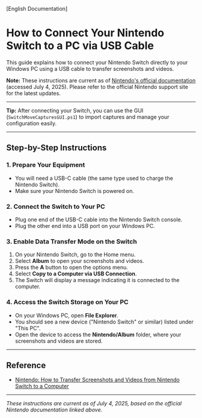 [English Documentation]

# How to Connect Your Nintendo Switch to a PC via USB Cable

This guide explains how to connect your Nintendo Switch directly to your Windows PC using a USB cable to transfer screenshots and videos.

**Note:** These instructions are current as of [Nintendo's official documentation](https://en-americas-support.nintendo.com/app/answers/detail/a_id/27496/~/how-to-transfer-screenshots-and-videos-from-nintendo-switch-to-a-computer) (accessed July 4, 2025). Please refer to the official Nintendo support site for the latest updates.

---

**Tip:** After connecting your Switch, you can use the GUI (`SwitchMoveCapturesGUI.ps1`) to import captures and manage your configuration easily.

---

## Step-by-Step Instructions

### 1. Prepare Your Equipment

- You will need a USB-C cable (the same type used to charge the Nintendo Switch).
- Make sure your Nintendo Switch is powered on.

### 2. Connect the Switch to Your PC

- Plug one end of the USB-C cable into the Nintendo Switch console.
- Plug the other end into a USB port on your Windows PC.

### 3. Enable Data Transfer Mode on the Switch

1. On your Nintendo Switch, go to the Home menu.
2. Select **Album** to open your screenshots and videos.
3. Press the **A** button to open the options menu.
4. Select **Copy to a Computer via USB Connection**.
5. The Switch will display a message indicating it is connected to the computer.

### 4. Access the Switch Storage on Your PC

- On your Windows PC, open **File Explorer**.
- You should see a new device ("Nintendo Switch" or similar) listed under "This PC".
- Open the device to access the **Nintendo/Album** folder, where your screenshots and videos are stored.

---

## Reference

- [Nintendo: How to Transfer Screenshots and Videos from Nintendo Switch to a Computer](https://en-americas-support.nintendo.com/app/answers/detail/a_id/27496/~/how-to-transfer-screenshots-and-videos-from-nintendo-switch-to-a-computer)

---

*These instructions are current as of July 4, 2025, based on the official Nintendo documentation linked above.*

